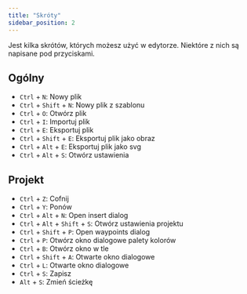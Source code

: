 ```yaml
---
title: "Skróty"
sidebar_position: 2
---
```


Jest kilka skrótów, których możesz użyć w edytorze. Niektóre z nich są napisane pod przyciskami.

## Ogólny

* `Ctrl` + `N`: Nowy plik
* `Ctrl` + `Shift` + `N`: Nowy plik z szablonu
* `Ctrl` + `O`: Otwórz plik
* `Ctrl` + `I`: Importuj plik
* `Ctrl` + `E`: Eksportuj plik
* `Ctrl` + `Shift` + `E`: Eksportuj plik jako obraz
* `Ctrl` + `Alt` + `E`: Eksportuj plik jako svg
* `Ctrl` + `Alt` + `S`: Otwórz ustawienia

## Projekt

* `Ctrl` + `Z`: Cofnij
* `Ctrl` + `Y`: Ponów
* `Ctrl` + `Alt` + `N`: Open insert dialog
* `Ctrl` + `Alt` + `Shift` + `S`: Otwórz ustawienia projektu
* `Ctrl` + `Shift` + `P`: Open waypoints dialog
* `Ctrl` + `P`: Otwórz okno dialogowe palety kolorów
* `Ctrl` + `B`: Otwórz okno w tle
* `Ctrl` + `Shift` + `A`: Otwarte okno dialogowe
* `Ctrl` + `L`: Otwarte okno dialogowe
* `Ctrl` + `S`: Zapisz
* `Alt` + `S`: Zmień ścieżkę
